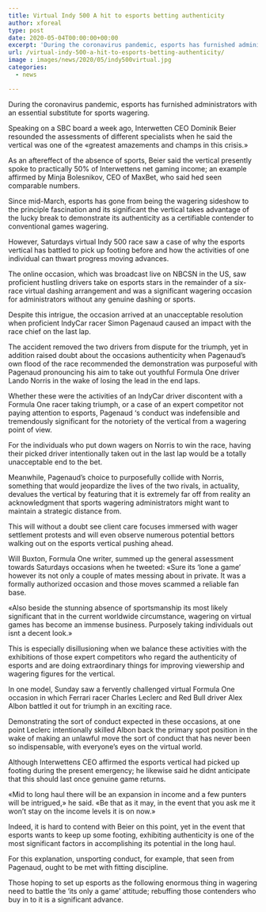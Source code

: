 ```yaml
---
title: Virtual Indy 500 A hit to esports betting authenticity
author: xforeal 
type: post
date: 2020-05-04T00:00:00+00:00
excerpt: 'During the coronavirus pandemic, esports has furnished administrators with an essential substitute for sports betting '
url: /virtual-indy-500-a-hit-to-esports-betting-authenticity/
image : images/news/2020/05/indy500virtual.jpg
categories:
  - news

---
```

During the coronavirus pandemic, esports has furnished administrators with an essential substitute for sports wagering. 

Speaking on a SBC board a week ago, Interwetten CEO Dominik Beier resounded the assessments of different specialists when he said the vertical was one of the &#171;greatest amazements and champs in this crisis.&#187; 

As an aftereffect of the absence of sports, Beier said the vertical presently spoke to practically 50% of Interwettens net gaming income; an example affirmed by Minja Bolesnikov, CEO of MaxBet, who said hed seen comparable numbers. 

Since mid-March, esports has gone from being the wagering sideshow to the principle fascination and its significant the vertical takes advantage of the lucky break to demonstrate its authenticity as a certifiable contender to conventional games wagering. 

However, Saturdays virtual Indy 500 race saw a case of why the esports vertical has battled to pick up footing before and how the activities of one individual can thwart progress moving advances. 

The online occasion, which was broadcast live on NBCSN in the US, saw proficient hustling drivers take on esports stars in the remainder of a six-race virtual dashing arrangement and was a significant wagering occasion for administrators without any genuine dashing or sports. 

Despite this intrigue, the occasion arrived at an unacceptable resolution when proficient IndyCar racer Simon Pagenaud caused an impact with the race chief on the last lap. 

The accident removed the two drivers from dispute for the triumph, yet in addition raised doubt about the occasions authenticity when Pagenaud&#8217;s own flood of the race recommended the demonstration was purposeful with Pagenaud pronouncing his aim to take out youthful Formula One driver Lando Norris in the wake of losing the lead in the end laps. 

Whether these were the activities of an IndyCar driver discontent with a Formula One racer taking triumph, or a case of an expert competitor not paying attention to esports, Pagenaud &#8216;s conduct was indefensible and tremendously significant for the notoriety of the vertical from a wagering point of view. 

For the individuals who put down wagers on Norris to win the race, having their picked driver intentionally taken out in the last lap would be a totally unacceptable end to the bet. 

Meanwhile, Pagenaud&#8217;s choice to purposefully collide with Norris, something that would jeopardize the lives of the two rivals, in actuality, devalues the vertical by featuring that it is extremely far off from reality an acknowledgment that sports wagering administrators might want to maintain a strategic distance from. 

This will without a doubt see client care focuses immersed with wager settlement protests and will even observe numerous potential bettors walking out on the esports vertical pushing ahead. 

Will Buxton, Formula One writer, summed up the general assessment towards Saturdays occasions when he tweeted: &#171;Sure its &#8216;lone a game&#8217; however its not only a couple of mates messing about in private. It was a formally authorized occasion and those moves scammed a reliable fan base. 

&#171;Also beside the stunning absence of sportsmanship its most likely significant that in the current worldwide circumstance, wagering on virtual games has become an immense business. Purposely taking individuals out isnt a decent look.&#187; 

This is especially disillusioning when we balance these activities with the exhibitions of those expert competitors who regard the authenticity of esports and are doing extraordinary things for improving viewership and wagering figures for the vertical. 

In one model, Sunday saw a fervently challenged virtual Formula One occasion in which Ferrari racer Charles Leclerc and Red Bull driver Alex Albon battled it out for triumph in an exciting race. 

Demonstrating the sort of conduct expected in these occasions, at one point Leclerc intentionally skilled Albon back the primary spot position in the wake of making an unlawful move the sort of conduct that has never been so indispensable, with everyone&#8217;s eyes on the virtual world. 

Although Interwettens CEO affirmed the esports vertical had picked up footing during the present emergency; he likewise said he didnt anticipate that this should last once genuine game returns. 

&#171;Mid to long haul there will be an expansion in income and a few punters will be intrigued,&#187; he said. &#171;Be that as it may, in the event that you ask me it won&#8217;t stay on the income levels it is on now.&#187; 

Indeed, it is hard to contend with Beier on this point, yet in the event that esports wants to keep up some footing, exhibiting authenticity is one of the most significant factors in accomplishing its potential in the long haul. 

For this explanation, unsporting conduct, for example, that seen from Pagenaud, ought to be met with fitting discipline. 

Those hoping to set up esports as the following enormous thing in wagering need to battle the &#8216;its only a game&#8217; attitude; rebuffing those contenders who buy in to it is a significant advance.